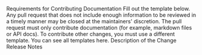 Requirements for Contributing Documentation
Fill out the template below. Any pull request that does not include enough information to be reviewed in a timely manner may be closed at the maintainers' discretion.
The pull request must only contribute documentation (for example, markdown files or API docs). To contribute other changes, you must use a different template. You can see all templates here.
Description of the Change
Release Notes